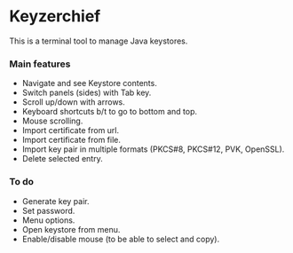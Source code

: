 # Keyzerchief

This is a terminal tool to manage Java keystores.

### Main features

* Navigate and see Keystore contents.
* Switch panels (sides) with Tab key.
* Scroll up/down with arrows.
* Keyboard shortcuts b/t to go to bottom and top.
* Mouse scrolling.
* Import certificate from url.
* Import certificate from file.
* Import key pair in multiple formats (PKCS#8, PKCS#12, PVK, OpenSSL).
* Delete selected entry.

### To do

* Generate key pair.
* Set password.
* Menu options.
* Open keystore from menu.
* Enable/disable mouse (to be able to select and copy).
